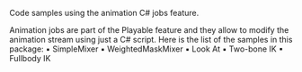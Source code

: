 Code samples using the animation C# jobs feature.

Animation jobs are part of the Playable feature and they allow to modify the animation stream using just a C# script. Here is the list of the samples in this package:
▪ SimpleMixer
▪ WeightedMaskMixer
▪ Look At
▪ Two-bone IK
▪ Fullbody IK
